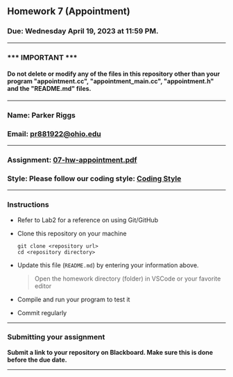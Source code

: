 ## Homework 7 (Appointment)


### Due: Wednesday April 19, 2023 at 11:59 PM.

---
### *** IMPORTANT ***
#### Do not delete or modify any of the files in this repository other than your program "appointment.cc", "appointment_main.cc", "appointment.h" and the "README.md" files.

---

### Name: Parker Riggs

### Email: pr881922@ohio.edu

---

### Assignment: [07-hw-appointment.pdf](07-hw-appointment.pdf)

### Style: Please follow our coding style: [Coding Style](https://github.com/nasseef/cs2400/blob/master/docs/coding-style.md)

---

### Instructions

- Refer to Lab2 for a reference on using Git/GitHub
- Clone this repository on your machine

    ```console
    git clone <repository url>
    cd <repository directory>
    ```

- Update this file (`README.md`) by entering your information above.

    > Open the homework directory (folder) in VSCode or your favorite editor

- Compile and run your program to test it

- Commit regularly

---

### Submitting your assignment

**Submit a link to your repository on Blackboard. Make sure this is done before the due date.**

---